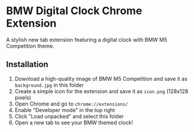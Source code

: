 # BMW Digital Clock Chrome Extension

A stylish new tab extension featuring a digital clock with BMW M5 Competition theme.

## Installation
1. Download a high-quality image of BMW M5 Competition and save it as `background.jpg` in this folder
2. Create a simple icon for the extension and save it as `icon.png` (128x128 pixels)
3. Open Chrome and go to `chrome://extensions/`
4. Enable "Developer mode" in the top right
5. Click "Load unpacked" and select this folder
6. Open a new tab to see your BMW themed clock!
